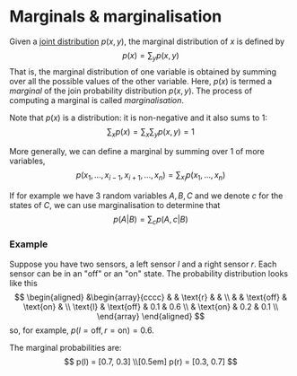 # Marginals & marginalisation

Given a [joint distribution](202210081156) $p(x,y)$, the marginal distribution
of $x$ is defined by
$$
p(x) = \sum_{y} p(x,y)
$$
That is, the marginal distribution of one variable is obtained by summing over
all the possible values of the other variable. Here, $p(x)$ is termed a
*marginal* of the join probability distribution $p(x,y)$. The process of
computing a marginal is called *marginalisation*.

Note that $p(x)$ is a distribution: it is non-negative and it also sums to 1:
$$
\sum_{x} p(x) = \sum_{x} \sum_{y} p(x,y) = 1
$$

More generally, we can define a marginal by summing over 1 of more variables,
$$
p(x_1, \ldots, x_{i-1}, x_{i+1}, \ldots, x_n) = \sum_{x_i} p(x_1, \ldots, x_n)
$$

If for example we have 3 random variables $A, B, C$ and we denote $c$ for the
states of $C$, we can use marginalisation to determine that
$$
p(A|B) = \sum_{c} p(A,c|B)
$$

### Example

Suppose you have two sensors, a left sensor $l$ and a right sensor $r$. Each
sensor can be in an "off" or an "on" state. The probability distribution looks
like this
$$
\begin{aligned}
&\begin{array}{cccc}
& & \text{r} & & \\
& & \text{off} & \text{on} & \\
\text{l} & \text{off} & 0.1 & 0.6 \\
& \text{on} & 0.2 & 0.1 \\
\end{array}
\end{aligned}
$$
so, for example, $p(l=\text{off}, r=\text{on}) = 0.6$.

The marginal probabilities are:
$$
p(l) = [0.7, 0.3] \\[0.5em]
p(r) = [0.3, 0.7]
$$
